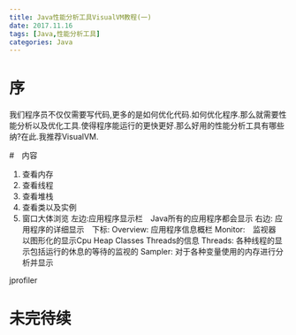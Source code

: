 ```yaml
---
title: Java性能分析工具VisualVM教程(一)
date: 2017.11.16
tags: [Java,性能分析工具]
categories: Java
---
```


# 序
我们程序员不仅仅需要写代码,更多的是如何优化代码.如何优化程序.那么就需要性能分析以及优化工具.使得程序能运行的更快更好.那么好用的性能分析工具有哪些纳?在此.我推荐VisualVM.

#　内容

 1. 查看内存
 2. 查看线程
 3. 查看堆栈
 4. 查看类以及实例
 5. 窗口大体浏览
左边:应用程序显示栏　Java所有的应用程序都会显示
右边: 应用程序的详细显示　下标:
Overview: 应用程序信息概栏
Monitor:　监视器　以图形化的显示Cpu Heap Classes Threads的信息
Threads: 各种线程的显示包括运行的休息的等待的监视的
Sampler: 对于各种变量使用的内存进行分析并显示

jprofiler
# 未完待续
